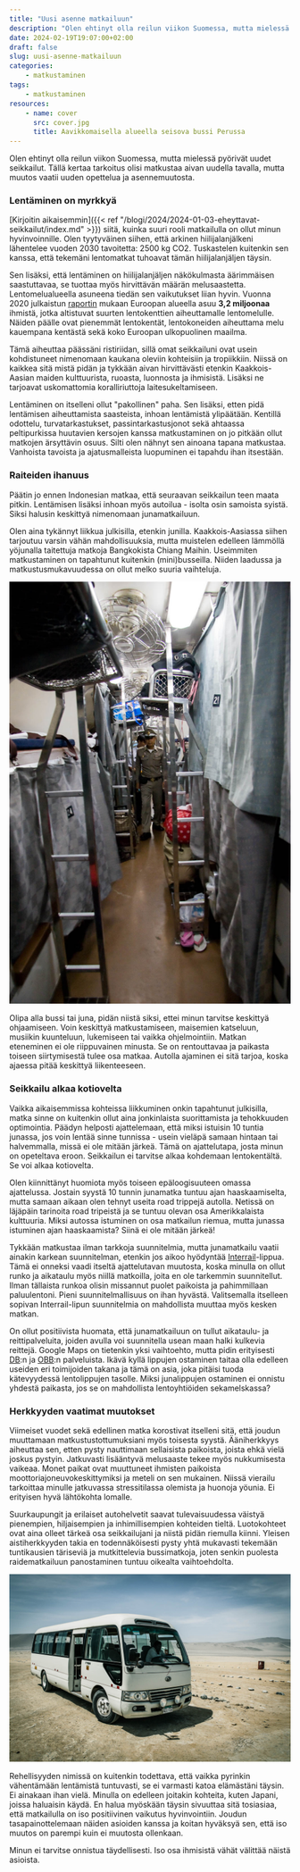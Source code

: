 ```yaml
---
title: "Uusi asenne matkailuun"
description: "Olen ehtinyt olla reilun viikon Suomessa, mutta mielessä pyörivät uudet seikkailut. Tällä kertaa tarkoitus olisi matkustaa aivan uudella tavalla, mutta muutos vaatii uuden opettelua."
date: 2024-02-19T19:07:00+02:00
draft: false
slug: uusi-asenne-matkailuun
categories:
    - matkustaminen
tags:
    - matkustaminen
resources:
    - name: cover
      src: cover.jpg
      title: Aavikkomaisella alueella seisova bussi Perussa
---
```


Olen ehtinyt olla reilun viikon Suomessa, mutta mielessä pyörivät uudet seikkailut. Tällä kertaa tarkoitus olisi matkustaa aivan uudella tavalla, mutta muutos vaatii uuden opettelua ja asennemuutosta.
<!--more-->

### Lentäminen on myrkkyä
[Kirjoitin aikaisemmin]({{< ref "/blogi/2024/2024-01-03-eheyttavat-seikkailut/index.md" >}}) siitä, kuinka suuri rooli matkailulla on ollut minun hyvinvoinnille. Olen tyytyväinen siihen, että arkinen hiilijalanjälkeni lähentelee vuoden 2030 tavoitetta: 2500 kg CO2. Tuskastelen kuitenkin sen kanssa, että tekemäni lentomatkat tuhoavat tämän hiilijalanjäljen täysin.

Sen lisäksi, että lentäminen on hiilijalanjäljen näkökulmasta äärimmäisen saastuttavaa, se tuottaa myös hirvittävän määrän melusaastetta. Lentomelualueella asuneena tiedän sen vaikutukset liian hyvin. Vuonna 2020 julkaistun [raportin](https://www.europarl.europa.eu/RegData/etudes/STUD/2020/650787/IPOL_STU(2020)650787_EN.pdf) mukaan Euroopan alueella asuu **3,2 miljoonaa** ihmistä, jotka altistuvat suurten lentokenttien aiheuttamalle lentomelulle. Näiden päälle ovat pienemmät lentokentät, lentokoneiden aiheuttama melu kauempana kentästä sekä koko Euroopan ulkopuolinen maailma.
 
Tämä aiheuttaa päässäni ristiriidan, sillä omat seikkailuni ovat usein kohdistuneet nimenomaan kaukana oleviin kohteisiin ja tropiikkiin. Niissä on kaikkea sitä mistä pidän ja tykkään aivan hirvittävästi etenkin Kaakkois-Aasian maiden kulttuurista, ruoasta, luonnosta ja ihmisistä. Lisäksi ne tarjoavat uskomattomia koralliriuttoja laitesukeltamiseen. 

Lentäminen on itselleni ollut "pakollinen" paha. Sen lisäksi, etten pidä lentämisen aiheuttamista saasteista, inhoan lentämistä ylipäätään. Kentillä odottelu, turvatarkastukset, passintarkastusjonot sekä ahtaassa peltipurkissa huutavien kersojen kanssa matkustaminen on jo pitkään ollut matkojen ärsyttävin osuus. Silti olen nähnyt sen ainoana tapana matkustaa. Vanhoista tavoista ja ajatusmalleista luopuminen ei tapahdu ihan itsestään.

### Raiteiden ihanuus
Päätin jo ennen Indonesian matkaa, että seuraavan seikkailun teen maata pitkin. Lentämisen lisäksi inhoan myös autoilua - isolta osin samoista syistä. Siksi halusin keskittyä nimenomaan junamatkailuun.

Olen aina tykännyt liikkua julkisilla, etenkin junilla. Kaakkois-Aasiassa siihen tarjoutuu varsin vähän mahdollisuuksia, mutta muistelen edelleen lämmöllä yöjunalla taitettuja matkoja Bangkokista Chiang Maihin. Useimmiten matkustaminen on tapahtunut kuitenkin (mini)busseilla. Niiden laadussa ja matkustusmukavuudessa on ollut melko suuria vaihteluja.

![Kapea junan vaunu, jonka penkeistä on tehty nukkumisalueet.](juna.jpg "Bangkokin ja Chiang Main välisessä junassa penkit levittyivät alasängyiksi ja yläsänky vedettiin alas katonrajasta. Yksityisyyttä tarjosi eteen vedettävä verho. Kaoottisesti näkymästä huolimatta matka oli oikein leppoisa!")

Olipa alla bussi tai juna, pidän niistä siksi, ettei minun tarvitse keskittyä ohjaamiseen. Voin keskittyä matkustamiseen, maisemien katseluun, musiikin kuunteluun, lukemiseen tai vaikka ohjelmointiin. Matkan eteneminen ei ole riippuvainen minusta. Se on rentouttavaa ja paikasta toiseen siirtymisestä tulee osa matkaa. Autolla ajaminen ei sitä tarjoa, koska ajaessa pitää keskittyä liikenteeseen.

### Seikkailu alkaa kotiovelta
Vaikka aikaisemmissa kohteissa liikkuminen onkin tapahtunut julkisilla, matka sinne on kuitenkin ollut aina jonkinlaista suorittamista ja tehokkuuden optimointia. Päädyn helposti ajattelemaan, että miksi istuisin 10 tuntia junassa, jos voin lentää sinne tunnissa - usein vieläpä samaan hintaan tai halvemmalla, missä ei ole mitään järkeä. Tämä on ajattelutapa, josta minun on opeteltava eroon. Seikkailun ei tarvitse alkaa kohdemaan lentokentältä. Se voi alkaa kotiovelta.

Olen kiinnittänyt huomiota myös toiseen epäloogisuuteen omassa ajattelussa. Jostain syystä 10 tunnin junamatka tuntuu ajan haaskaamiselta, mutta samaan aikaan olen tehnyt useita road trippejä autolla. Netissä on läjäpäin tarinoita road tripeistä ja se tuntuu olevan osa Amerikkalaista kulttuuria. Miksi autossa istuminen on osa matkailun riemua, mutta junassa istuminen ajan haaskaamista? Siinä ei ole mitään järkeä!
 
Tykkään matkustaa ilman tarkkoja suunnitelmia, mutta junamatkailu vaatii ainakin karkean suunnitelman, etenkin jos aikoo hyödyntää [Interrail](https://www.interrail.eu/)-lippua. Tämä ei onneksi vaadi itseltä ajattelutavan muutosta, koska minulla on ollut runko ja aikataulu myös niillä matkoilla, joita en ole tarkemmin suunnitellut. Ilman tällaista runkoa olisin missannut puolet paikoista ja pahimmillaan paluulentoni. Pieni suunnitelmallisuus on ihan hyvästä. Valitsemalla itselleen sopivan Interrail-lipun suunnitelmia on mahdollista muuttaa myös kesken matkan.

On ollut positiivista huomata, että junamatkailuun on tullut aikataulu- ja reittipalveluita, joiden avulla voi suunnitella usean maan halki kulkevia reittejä. Google Maps on tietenkin yksi vaihtoehto, mutta pidin erityisesti [DB](https://int.bahn.de/en):n ja [OBB](https://fahrplan.oebb.at/webapp/?language=en_GB):n palveluista. Ikävä kyllä lippujen ostaminen taitaa olla edelleen useiden eri toimijoiden takana ja tämä on asia, joka pitäisi tuoda kätevyydessä lentolippujen tasolle. Miksi junalippujen ostaminen ei onnistu yhdestä paikasta, jos se on mahdollista lentoyhtiöiden sekamelskassa?

### Herkkyyden vaatimat muutokset
Viimeiset vuodet sekä edellinen matka korostivat itselleni sitä, että joudun muuttamaan matkustustottumuksiani myös toisesta syystä. Ääniherkkyys aiheuttaa sen, etten pysty nauttimaan sellaisista paikoista, joista ehkä vielä joskus pystyin. Jatkuvasti lisääntyvä melusaaste tekee myös nukkumisesta vaikeaa. Monet paikat ovat muuttuneet ihmisten paikoista moottoriajoneuvokeskittymiksi ja meteli on sen mukainen. Niissä vierailu tarkoittaa minulle jatkuvassa stressitilassa olemista ja huonoja yöunia. Ei erityisen hyvä lähtökohta lomalle.

Suurkaupungit ja erilaiset autohelvetit saavat tulevaisuudessa väistyä pienempien, hiljaisempien ja inhimillisempien kohteiden tieltä. Luotokohteet ovat aina olleet tärkeä osa seikkailujani ja niistä pidän riemulla kiinni. Yleisen aistiherkkyyden takia en todennäköisesti pysty yhtä mukavasti tekemään tuntikausien täriseviä ja mutkittelevia bussimatkoja, joten senkin puolesta raidematkailuun panostaminen tuntuu oikealta vaihtoehdolta.

![Aavikkomaisella alueella seisova bussi Perussa](cover.jpg "Busseissa on tullut vietettyä matkoilla pitkät tovit. Tämä bussi kuljetti minua Perussa. Voi olla, etteivät samanlaiset matka onnistu enää.")

Rehellisyyden nimissä on kuitenkin todettava, että vaikka pyrinkin vähentämään lentämistä tuntuvasti, se ei varmasti katoa elämästäni täysin. Ei ainakaan ihan vielä. Minulla on edelleen joitakin kohteita, kuten Japani, joissa haluaisin käydä. En halua myöskään täysin sivuuttaa sitä tosiasiaa, että matkailulla on iso positiivinen vaikutus hyvinvointiin. Joudun tasapainottelemaan näiden asioiden kanssa ja koitan hyväksyä sen, että iso muutos on parempi kuin ei muutosta ollenkaan.

Minun ei tarvitse onnistua täydellisesti. Iso osa ihmisistä vähät välittää näistä asioista.



